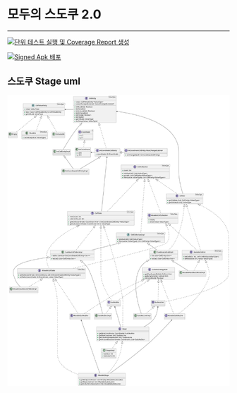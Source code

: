 # 모두의 스도쿠 2.0

---

[![단위 테스트 실행 및 Coverage Report 생성](https://github.com/hsbaewa/HS-Sudoku2/actions/workflows/generate-coverage-reports.yml/badge.svg)](https://github.com/hsbaewa/HS-Sudoku2/actions/workflows/generate-coverage-reports.yml)

[![Signed Apk 배포](https://github.com/hsbaewa/Sudoku-Ver.2/actions/workflows/distribution-signed_apk.yml/badge.svg)](https://github.com/hsbaewa/Sudoku-Ver.2/actions/workflows/distribution-signed_apk.yml)

## 스도쿠 Stage uml
![](document/stage.svg)
